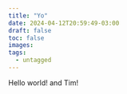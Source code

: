 ```yaml
---
title: "Yo"
date: 2024-04-12T20:59:49-03:00
draft: false
toc: false
images:
tags:
  - untagged
---
```


Hello world! and Tim!

